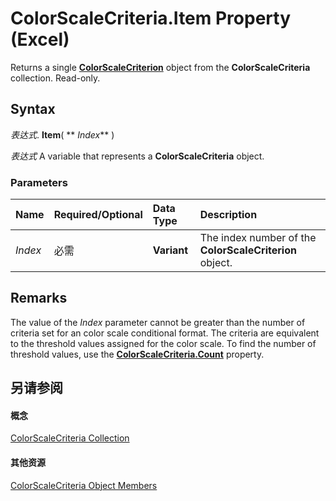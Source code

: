 
# ColorScaleCriteria.Item Property (Excel)

Returns a single  **[ColorScaleCriterion](8b7ffd61-b843-3995-d872-e07d35adfedc.md)** object from the **ColorScaleCriteria** collection. Read-only.


## Syntax

 _表达式_. **Item**( ** _Index_** )

 _表达式_ A variable that represents a **ColorScaleCriteria** object.


### Parameters



|**Name**|**Required/Optional**|**Data Type**|**Description**|
|:-----|:-----|:-----|:-----|
| _Index_|必需|**Variant**|The index number of the  **ColorScaleCriterion** object.|

## Remarks

The value of the  _Index_ parameter cannot be greater than the number of criteria set for an color scale conditional format. The criteria are equivalent to the threshold values assigned for the color scale. To find the number of threshold values, use the **[ColorScaleCriteria.Count](2ebfccab-0aa8-5f7e-7e66-9a01ecff082b.md)** property.


## 另请参阅


#### 概念


[ColorScaleCriteria Collection](9c50a2e4-aa22-92ca-6cef-2f8fc931ec33.md)
#### 其他资源


[ColorScaleCriteria Object Members](http://msdn.microsoft.com/library/c73a24ba-662e-b050-a77b-ddf6046ae76f%28Office.15%29.aspx)